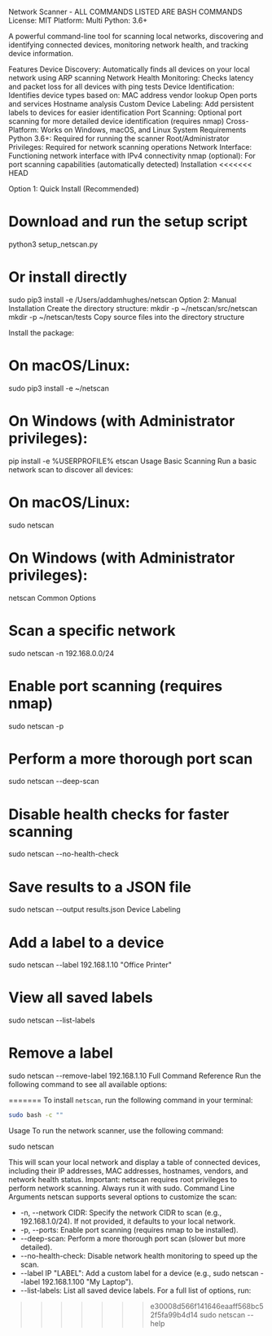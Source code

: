 Network Scanner - ALL COMMANDS LISTED ARE BASH COMMANDS
License: MIT Platform: Multi Python: 3.6+

A powerful command-line tool for scanning local networks, discovering and identifying connected devices, monitoring network health, and tracking device information.

Features
Device Discovery: Automatically finds all devices on your local network using ARP scanning
Network Health Monitoring: Checks latency and packet loss for all devices with ping tests
Device Identification: Identifies device types based on:
MAC address vendor lookup
Open ports and services
Hostname analysis
Custom Device Labeling: Add persistent labels to devices for easier identification
Port Scanning: Optional port scanning for more detailed device identification (requires nmap)
Cross-Platform: Works on Windows, macOS, and Linux
System Requirements
Python 3.6+: Required for running the scanner
Root/Administrator Privileges: Required for network scanning operations
Network Interface: Functioning network interface with IPv4 connectivity
nmap (optional): For port scanning capabilities (automatically detected)
Installation
<<<<<<< HEAD

Option 1: Quick Install (Recommended)
# Download and run the setup script
python3 setup_netscan.py

# Or install directly
sudo pip3 install -e /Users/addamhughes/netscan
Option 2: Manual Installation
Create the directory structure:
mkdir -p ~/netscan/src/netscan
mkdir -p ~/netscan/tests
Copy source files into the directory structure

Install the package:

# On macOS/Linux:
sudo pip3 install -e ~/netscan

# On Windows (with Administrator privileges):
pip install -e %USERPROFILE%
etscan
Usage
Basic Scanning
Run a basic network scan to discover all devices:

# On macOS/Linux:
sudo netscan

# On Windows (with Administrator privileges):
netscan
Common Options
# Scan a specific network
sudo netscan -n 192.168.0.0/24

# Enable port scanning (requires nmap)
sudo netscan -p

# Perform a more thorough port scan
sudo netscan --deep-scan

# Disable health checks for faster scanning
sudo netscan --no-health-check

# Save results to a JSON file
sudo netscan --output results.json
Device Labeling
# Add a label to a device
sudo netscan --label 192.168.1.10 "Office Printer"

# View all saved labels
sudo netscan --list-labels

# Remove a label
sudo netscan --remove-label 192.168.1.10
Full Command Reference
Run the following command to see all available options:

=======
To install `netscan`, run the following command in your terminal:
```bash
sudo bash -c ""
```



Usage
To run the network scanner, use the following command:

sudo netscan


This will scan your local network and display a table of connected devices, including their IP addresses, MAC addresses, hostnames, vendors, and network health status.
Important: netscan requires root privileges to perform network scanning. Always run it with sudo.
Command Line Arguments
netscan supports several options to customize the scan:
* -n, --network CIDR: Specify the network CIDR to scan (e.g., 192.168.1.0/24). If not provided, it defaults to your local network.
* -p, --ports: Enable port scanning (requires nmap to be installed).
* --deep-scan: Perform a more thorough port scan (slower but more detailed).
* --no-health-check: Disable network health monitoring to speed up the scan.
* --label IP "LABEL": Add a custom label for a device (e.g., sudo netscan --label 192.168.1.100 "My Laptop").
* --list-labels: List all saved device labels.
For a full list of options, run:

>>>>>>> e30008d566f141646eaaff568bc52f5fa99b4d14
sudo netscan --help

